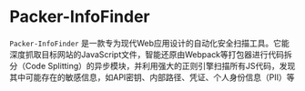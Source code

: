 # Packer-InfoFinder
`Packer-InfoFinder` 是一款专为现代Web应用设计的自动化安全扫描工具。它能深度抓取目标网站的JavaScript文件，智能还原由Webpack等打包器进行代码拆分（Code Splitting）的异步模块，并利用强大的正则引擎扫描所有JS代码，发现其中可能存在的敏感信息，如API密钥、内部路径、凭证、个人身份信息（PII）等

